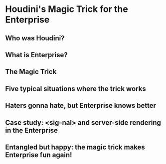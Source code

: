 # Houdini's Magic Trick for the Enterprise

## Who was Houdini?

## What is Enterprise?

## The Magic Trick

## Five typical situations where the trick works

## Haters gonna hate, but Enterprise knows better

## Case study: &lt;sig-nal&gt; and server-side rendering in the Enterprise

## Entangled but happy: the magic trick makes Enterprise fun again!
